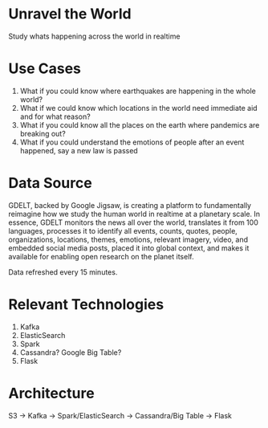# Unravel the World
Study whats happening across the world in realtime

# Use Cases
1. What if you could know where earthquakes are happening in the whole world?
2. What if we could know which locations in the world need immediate aid and for what reason?
3. What if you could know all the places on the earth where pandemics are breaking out?
4. What if you could understand the emotions of people after an event happened, say a new law is passed

# Data Source
GDELT, backed by Google Jigsaw, is creating a platform to fundamentally reimagine how we study the human world in realtime at a planetary scale. In essence, GDELT monitors the news all over the world, translates it from 100 languages, processes it to identify all events, counts, quotes, people, organizations, locations, themes, emotions, relevant imagery, video, and embedded social media posts, placed it into global context, and makes it available for enabling open research on the planet itself. 

Data refreshed every 15 minutes.

# Relevant Technologies
1. Kafka 
2. ElasticSearch
3. Spark
4. Cassandra? Google Big Table?
5. Flask

# Architecture
S3 -> Kafka -> Spark/ElasticSearch -> Cassandra/Big Table -> Flask
